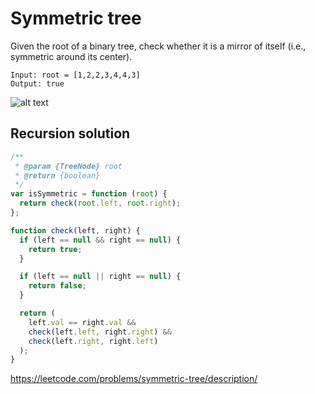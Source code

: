 # Symmetric tree

Given the root of a binary tree, check whether it is a mirror of itself (i.e., symmetric around its center).

```
Input: root = [1,2,2,3,4,4,3]
Output: true
```

![alt text](https://assets.leetcode.com/uploads/2021/02/19/symtree1.jpg)

## Recursion solution

```js
/**
 * @param {TreeNode} root
 * @return {boolean}
 */
var isSymmetric = function (root) {
  return check(root.left, root.right);
};

function check(left, right) {
  if (left == null && right == null) {
    return true;
  }

  if (left == null || right == null) {
    return false;
  }

  return (
    left.val == right.val &&
    check(left.left, right.right) &&
    check(left.right, right.left)
  );
}
```

https://leetcode.com/problems/symmetric-tree/description/
